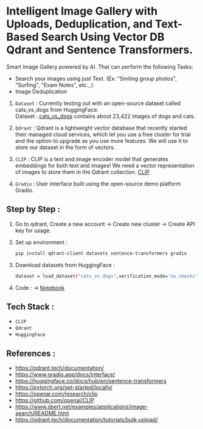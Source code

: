 # Intelligent Image Gallery with Uploads, Deduplication, and Text-Based Search Using Vector DB Qdrant and Sentence Transformers.

Smart Image Gallery powered by AI. That can perform the following Tasks:
- Search your images using just Text. (Ex: "Smiling group photos", "Surfing", "Exam Notes", etc.,.)
- Image Deduplication

1. ```Dataset``` : Currently testing out with an open-source dataset called cats_vs_dogs from HuggingFace.  
Dataset : [cats_vs_dogs](https://huggingface.co/datasets/microsoft/cats_vs_dogs) contains about 23,422 images of dogs and cats.

2. ```Qdrant``` : Qdrant is a lightweight vector database that recently started their managed cloud services, which let you use a free cluster for trial and the option to upgrade as you use more features. We will use it to store our dataset in the form of vectors.

3. ```CLIP``` : CLIP is a text and image encoder model that generates embeddings for both text and images! We need a vector representation of images to store them in the Qdrant collection. [CLIP](https://openai.com/research/clip)

4. ```Gradio``` : User interface built using the open-source demo platform Gradio.

## Step by Step :

1. Go to qdrant, Create a new account -> Create new cluster -> Create API key for usage.

2. Set up environment :
   ```bash
   pip install qdrant-client datasets sentence-transformers gradio
   ```
3. Download datasets from HuggingFace :
   ```bash
   dataset = load_dataset("cats_vs_dogs",verification_mode='no_checks').shuffle()
   ````
4. Code : -> [Notebook]()





## Tech Stack : 
- ```CLIP```
- ```Qdrant```
- ```HuggingFace```

## References :
- https://qdrant.tech/documentation/
- https://www.gradio.app/docs/interface/
- https://huggingface.co/docs/hub/en/sentence-transformers
- https://pytorch.org/get-started/locally/
- https://openai.com/research/clip
- https://github.com/openai/CLIP
- https://www.sbert.net/examples/applications/image-search/README.html
- https://qdrant.tech/documentation/tutorials/bulk-upload/
  
